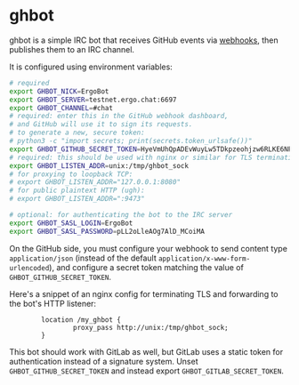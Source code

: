 ghbot
=====

ghbot is a simple IRC bot that receives GitHub events via [webhooks](https://docs.github.com/en/developers/webhooks-and-events/webhooks), then publishes them to an IRC channel.

It is configured using environment variables:

```bash
# required
export GHBOT_NICK=ErgoBot
export GHBOT_SERVER=testnet.ergo.chat:6697
export GHBOT_CHANNEL=#chat
# required: enter this in the GitHub webhook dashboard,
# and GitHub will use it to sign its requests.
# to generate a new, secure token:
# python3 -c "import secrets; print(secrets.token_urlsafe())"
export GHBOT_GITHUB_SECRET_TOKEN=HyeVmUhQpADEvWuyLw5TDkpzeohjzw6RLKE6NPveuCk
# required: this should be used with nginx or similar for TLS termination:
export GHBOT_LISTEN_ADDR=unix:/tmp/ghbot_sock
# for proxying to loopback TCP:
# export GHBOT_LISTEN_ADDR="127.0.0.1:8080"
# for public plaintext HTTP (ugh):
# export GHBOT_LISTEN_ADDR=":9473"

# optional: for authenticating the bot to the IRC server
export GHBOT_SASL_LOGIN=ErgoBot
export GHBOT_SASL_PASSWORD=pLL2oLleAOg7AlD_MCoiMA
```

On the GitHub side, you must configure your webhook to send content type `application/json` (instead of the default `application/x-www-form-urlencoded`), and configure a secret token matching the value of `GHBOT_GITHUB_SECRET_TOKEN`.

Here's a snippet of an nginx config for terminating TLS and forwarding to the bot's HTTP listener:

```nginx
        location /my_ghbot {
                proxy_pass http://unix:/tmp/ghbot_sock;
        }
```

This bot should work with GitLab as well, but GitLab uses a static token for authentication instead of a signature system. Unset `GHBOT_GITHUB_SECRET_TOKEN` and instead export `GHBOT_GITLAB_SECRET_TOKEN`.
